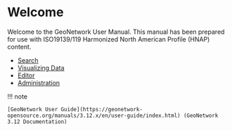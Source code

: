 # Welcome

Welcome to the GeoNetwork User Manual. This manual has been prepared for
use with ISO19139/119 Harmonized North American Profile (HNAP) content.

* [Search](search/index.md)
* [Visualizing Data](map/index.md)
* [Editor](editor/index.md)
* [Administration](admin/index.md)

!!! note

    [GeoNetwork User Guide](https://geonetwork-opensource.org/manuals/3.12.x/en/user-guide/index.html) (GeoNetwork 3.12 Documentation)
